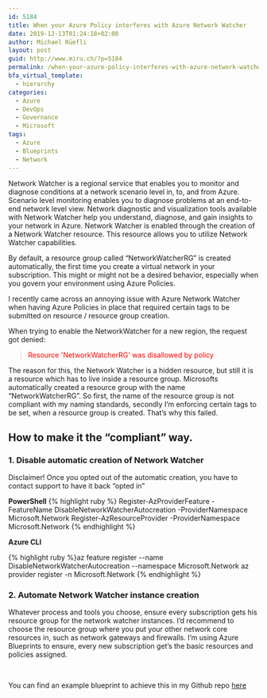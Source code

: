 ```yaml
---
id: 5184
title: When your Azure Policy interferes with Azure Network Watcher
date: 2019-12-13T01:24:18+02:00
author: Michael Rüefli
layout: post
guid: http://www.miru.ch/?p=5184
permalink: /when-your-azure-policy-interferes-with-azure-network-watcher/
bfa_virtual_template:
  - hierarchy
categories:
  - Azure
  - DevOps
  - Governance
  - Microsoft
tags:
  - Azure
  - Blueprints
  - Network
---
```

Network Watcher is a regional service that enables you to monitor and diagnose conditions at a network scenario level in, to, and from Azure. Scenario level monitoring enables you to diagnose problems at an end-to-end network level view. Network diagnostic and visualization tools available with Network Watcher help you understand, diagnose, and gain insights to your network in Azure. Network Watcher is enabled through the creation of a Network Watcher resource. This resource allows you to utilize Network Watcher capabilities. 

By default, a resource group called &#8220;NetworkWatcherRG&#8221; is created automatically, the first time you create a virtual network in your subscription. This might or might not be a desired behavior, especially when you govern your environment using Azure Policies.

I recently came across an annoying issue with Azure Network Watcher when having Azure Policies in place that required certain tags to be submitted on resource / resource group creation.

When trying to enable the NetworkWatcher for a new region, the request got denied:  


> <font color="red"> Resource 'NetworkWatcherRG' was disallowed by policy </font>


The reason for this, the Network Watcher is a hidden resource, but still it is a resource which has to live inside a resource group. Microsofts automatically created a resource group with the name &#8220;NetworkWatcherRG&#8221;. So first, the name of the resource group is not compliant with my naming standards, secondly I&#8217;m enforcing certain tags to be set, when a resource group is created. That&#8217;s why this failed.

## How to make it the &#8220;compliant&#8221; way.

### 1. Disable automatic creation of Network Watcher

<p class="has-background has-luminous-vivid-amber-background-color">
  Disclaimer! Once you opted out of the automatic creation, you have to contact support to have it back &#8220;opted in&#8221;
</p>

**PowerShell**
{% highlight ruby %}
Register-AzProviderFeature -FeatureName DisableNetworkWatcherAutocreation -ProviderNamespace Microsoft.Network
Register-AzResourceProvider -ProviderNamespace Microsoft.Network
{% endhighlight %}

**Azure CLI**

{% highlight ruby %}az feature register --name DisableNetworkWatcherAutocreation --namespace Microsoft.Network
az provider register -n Microsoft.Network
{% endhighlight %}

### 2. Automate Network Watcher instance creation

Whatever process and tools you choose, ensure every subscription gets his resource group for the network watcher instances. I&#8217;d recommend to choose the resource group where you put your other network core resources in, such as network gateways and firewalls. I&#8217;m using Azure Blueprints to ensure, every new subscription get&#8217;s the basic resources and policies assigned.<figure class="wp-block-image">

<img src="../images/2019/12/networkwatcher02.png" alt="" class="wp-image-5186" srcset="../images/2019/12/networkwatcher02.png 906w, ../images/2019/12/networkwatcher02-300x43.png 300w, ../images/2019/12/networkwatcher02-768x109.png 768w" sizes="(max-width: 906px) 100vw, 906px" /> </figure> 

You can find an example blueprint to achieve this in my Github repo <a href="https://github.com/drmiru/AzureBlueprints/tree/master/blueprints/NetworkWatcher" target="_blank" rel="noreferrer noopener" aria-label="here (opens in a new tab)">here</a>